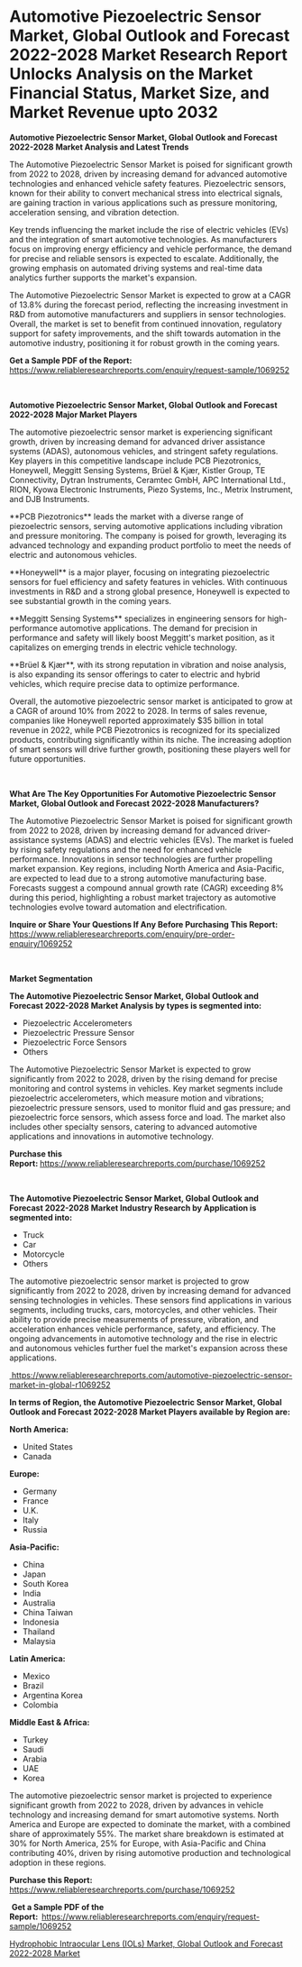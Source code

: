 <p><h1>Automotive Piezoelectric Sensor Market, Global Outlook and Forecast 2022-2028 Market Research Report Unlocks Analysis on the Market Financial Status, Market Size, and Market Revenue upto 2032</h1></p><p><strong>Automotive Piezoelectric Sensor Market, Global Outlook and Forecast 2022-2028 Market Analysis and Latest Trends</strong></p>
<p><p>The Automotive Piezoelectric Sensor Market is poised for significant growth from 2022 to 2028, driven by increasing demand for advanced automotive technologies and enhanced vehicle safety features. Piezoelectric sensors, known for their ability to convert mechanical stress into electrical signals, are gaining traction in various applications such as pressure monitoring, acceleration sensing, and vibration detection. </p><p>Key trends influencing the market include the rise of electric vehicles (EVs) and the integration of smart automotive technologies. As manufacturers focus on improving energy efficiency and vehicle performance, the demand for precise and reliable sensors is expected to escalate. Additionally, the growing emphasis on automated driving systems and real-time data analytics further supports the market's expansion. </p><p>The Automotive Piezoelectric Sensor Market is expected to grow at a CAGR of 13.8% during the forecast period, reflecting the increasing investment in R&D from automotive manufacturers and suppliers in sensor technologies. Overall, the market is set to benefit from continued innovation, regulatory support for safety improvements, and the shift towards automation in the automotive industry, positioning it for robust growth in the coming years.</p></p>
<p><strong>Get a Sample PDF of the Report:&nbsp;</strong> <a href="https://www.reliableresearchreports.com/enquiry/request-sample/1069252?utm_campaign=3210&utm_medium=2&utm_source=Github&utm_content=ia&utm_term=21032025&utm_id=automotive-piezoelectric-sensor-market-global-outlook-and-forecast-2022-2028">https://www.reliableresearchreports.com/enquiry/request-sample/1069252</a></p>
<p>&nbsp;</p>
<p><strong>Automotive Piezoelectric Sensor Market, Global Outlook and Forecast 2022-2028 Major Market Players</strong></p>
<p><p>The automotive piezoelectric sensor market is experiencing significant growth, driven by increasing demand for advanced driver assistance systems (ADAS), autonomous vehicles, and stringent safety regulations. Key players in this competitive landscape include PCB Piezotronics, Honeywell, Meggitt Sensing Systems, Brüel & Kjær, Kistler Group, TE Connectivity, Dytran Instruments, Ceramtec GmbH, APC International Ltd., RION, Kyowa Electronic Instruments, Piezo Systems, Inc., Metrix Instrument, and DJB Instruments.</p><p>**PCB Piezotronics** leads the market with a diverse range of piezoelectric sensors, serving automotive applications including vibration and pressure monitoring. The company is poised for growth, leveraging its advanced technology and expanding product portfolio to meet the needs of electric and autonomous vehicles.</p><p>**Honeywell** is a major player, focusing on integrating piezoelectric sensors for fuel efficiency and safety features in vehicles. With continuous investments in R&D and a strong global presence, Honeywell is expected to see substantial growth in the coming years.</p><p>**Meggitt Sensing Systems** specializes in engineering sensors for high-performance automotive applications. The demand for precision in performance and safety will likely boost Meggitt's market position, as it capitalizes on emerging trends in electric vehicle technology.</p><p>**Brüel & Kjær**, with its strong reputation in vibration and noise analysis, is also expanding its sensor offerings to cater to electric and hybrid vehicles, which require precise data to optimize performance. </p><p>Overall, the automotive piezoelectric sensor market is anticipated to grow at a CAGR of around 10% from 2022 to 2028. In terms of sales revenue, companies like Honeywell reported approximately $35 billion in total revenue in 2022, while PCB Piezotronics is recognized for its specialized products, contributing significantly within its niche. The increasing adoption of smart sensors will drive further growth, positioning these players well for future opportunities.</p></p>
<p>&nbsp;</p>
<p><strong>What Are The Key Opportunities For Automotive Piezoelectric Sensor Market, Global Outlook and Forecast 2022-2028 Manufacturers?</strong></p>
<p><p>The Automotive Piezoelectric Sensor Market is poised for significant growth from 2022 to 2028, driven by increasing demand for advanced driver-assistance systems (ADAS) and electric vehicles (EVs). The market is fueled by rising safety regulations and the need for enhanced vehicle performance. Innovations in sensor technologies are further propelling market expansion. Key regions, including North America and Asia-Pacific, are expected to lead due to a strong automotive manufacturing base. Forecasts suggest a compound annual growth rate (CAGR) exceeding 8% during this period, highlighting a robust market trajectory as automotive technologies evolve toward automation and electrification.</p></p>
<p><strong>Inquire or Share Your Questions If Any Before Purchasing This Report:</strong> <a href="https://www.reliableresearchreports.com/enquiry/pre-order-enquiry/1069252?utm_campaign=3210&utm_medium=2&utm_source=Github&utm_content=ia&utm_term=21032025&utm_id=automotive-piezoelectric-sensor-market-global-outlook-and-forecast-2022-2028">https://www.reliableresearchreports.com/enquiry/pre-order-enquiry/1069252</a></p>
<p>&nbsp;</p>
<p><strong>Market Segmentation</strong></p>
<p><strong>The Automotive Piezoelectric Sensor Market, Global Outlook and Forecast 2022-2028 Market Analysis by types is segmented into:</strong></p>
<p><ul><li>Piezoelectric Accelerometers</li><li>Piezoelectric Pressure Sensor</li><li>Piezoelectric Force Sensors</li><li>Others</li></ul></p>
<p><p>The Automotive Piezoelectric Sensor Market is expected to grow significantly from 2022 to 2028, driven by the rising demand for precise monitoring and control systems in vehicles. Key market segments include piezoelectric accelerometers, which measure motion and vibrations; piezoelectric pressure sensors, used to monitor fluid and gas pressure; and piezoelectric force sensors, which assess force and load. The market also includes other specialty sensors, catering to advanced automotive applications and innovations in automotive technology.</p></p>
<p><strong>Purchase this Report:&nbsp;</strong><a href="https://www.reliableresearchreports.com/purchase/1069252?utm_campaign=3210&utm_medium=2&utm_source=Github&utm_content=ia&utm_term=21032025&utm_id=automotive-piezoelectric-sensor-market-global-outlook-and-forecast-2022-2028">https://www.reliableresearchreports.com/purchase/1069252</a></p>
<p>&nbsp;</p>
<p><strong>The Automotive Piezoelectric Sensor Market, Global Outlook and Forecast 2022-2028 Market Industry Research by Application is segmented into:</strong></p>
<p><ul><li>Truck</li><li>Car</li><li>Motorcycle</li><li>Others</li></ul></p>
<p><p>The automotive piezoelectric sensor market is projected to grow significantly from 2022 to 2028, driven by increasing demand for advanced sensing technologies in vehicles. These sensors find applications in various segments, including trucks, cars, motorcycles, and other vehicles. Their ability to provide precise measurements of pressure, vibration, and acceleration enhances vehicle performance, safety, and efficiency. The ongoing advancements in automotive technology and the rise in electric and autonomous vehicles further fuel the market's expansion across these applications.</p></p>
<p><a href="https://www.reliableresearchreports.com/automotive-piezoelectric-sensor-market-in-global-r1069252?utm_campaign=3210&utm_medium=2&utm_source=Github&utm_content=ia&utm_term=21032025&utm_id=automotive-piezoelectric-sensor-market-global-outlook-and-forecast-2022-2028">&nbsp;https://www.reliableresearchreports.com/automotive-piezoelectric-sensor-market-in-global-r1069252</a></p>
<p><strong>In terms of Region, the Automotive Piezoelectric Sensor Market, Global Outlook and Forecast 2022-2028 Market Players available by Region are:</strong></p>
<p>
    <p> <strong> North America: </strong>
        <ul>
            <li>United States</li>
            <li>Canada</li>
        </ul>
        </p> 
    <p> <strong> Europe: </strong>
        <ul>
            <li>Germany</li>
            <li>France</li>
            <li>U.K.</li>
            <li>Italy</li>
            <li>Russia</li>
        </ul>
        </p> 
    <p> <strong> Asia-Pacific: </strong>
        <ul>
            <li>China</li>
            <li>Japan</li>
            <li>South Korea</li>
            <li>India</li>
            <li>Australia</li>
            <li>China Taiwan</li>
            <li>Indonesia</li>
            <li>Thailand</li>
            <li>Malaysia</li>
        </ul>
        </p> 
    <p> <strong> Latin America: </strong>
        <ul>
            <li>Mexico</li>
            <li>Brazil</li>
            <li>Argentina Korea</li>
            <li>Colombia</li>
        </ul>
        </p> 
    <p> <strong> Middle East & Africa: </strong>
        <ul>
            <li>Turkey</li>
            <li>Saudi</li>
            <li>Arabia</li>
            <li>UAE</li>
            <li>Korea</li>
        </ul>
    </p>
    </p>
<p><p>The automotive piezoelectric sensor market is projected to experience significant growth from 2022 to 2028, driven by advances in vehicle technology and increasing demand for smart automotive systems. North America and Europe are expected to dominate the market, with a combined share of approximately 55%. The market share breakdown is estimated at 30% for North America, 25% for Europe, with Asia-Pacific and China contributing 40%, driven by rising automotive production and technological adoption in these regions.</p></p>
<p><strong>Purchase this Report: </strong><a href="https://www.reliableresearchreports.com/purchase/1069252?utm_campaign=3210&utm_medium=2&utm_source=Github&utm_content=ia&utm_term=21032025&utm_id=automotive-piezoelectric-sensor-market-global-outlook-and-forecast-2022-2028">https://www.reliableresearchreports.com/purchase/1069252</a></p>
<p>&nbsp;<strong>Get a Sample PDF of the Report:&nbsp;&nbsp;</strong><a href="https://www.reliableresearchreports.com/enquiry/request-sample/1069252?utm_campaign=3210&utm_medium=2&utm_source=Github&utm_content=ia&utm_term=21032025&utm_id=automotive-piezoelectric-sensor-market-global-outlook-and-forecast-2022-2028">https://www.reliableresearchreports.com/enquiry/request-sample/1069252</a></p>
<p><strong></strong></p>
<p><p><a href="https://github.com/felishtimoti/Market-Research-Report-List-1/blob/main/hydrophobic-intraocular-lens-iols-market-global-outlook-and-forecast-2022-2028-market.md?utm_campaign=3210&utm_medium=2&utm_source=Github&utm_content=ia&utm_term=21032025&utm_id=automotive-piezoelectric-sensor-market-global-outlook-and-forecast-2022-2028">Hydrophobic Intraocular Lens (IOLs) Market, Global Outlook and Forecast 2022-2028 Market</a></p></p>